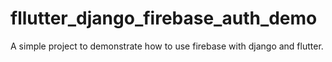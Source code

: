 # fllutter_django_firebase_auth_demo
A simple project to demonstrate how to use firebase with django and flutter.

